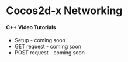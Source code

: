 # Cocos2d-x Networking

<h4>C++ Video Tutorials</h4>
<ul>
  <li>Setup - coming soon</li>
  <li>GET request - coming soon</li>
  <li>POST request - coming soon</li>
</ul>
